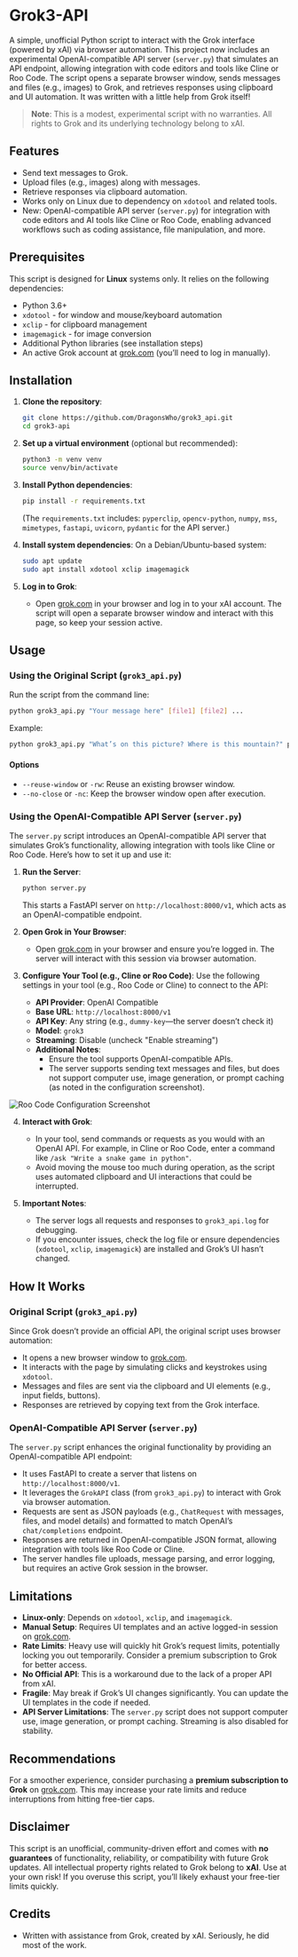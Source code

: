 # Grok3-API

A simple, unofficial Python script to interact with the Grok interface (powered by xAI) via browser automation. This project now includes an experimental OpenAI-compatible API server (`server.py`) that simulates an API endpoint, allowing integration with code editors and tools like Cline or Roo Code. The script opens a separate browser window, sends messages and files (e.g., images) to Grok, and retrieves responses using clipboard and UI automation. It was written with a little help from Grok itself!

> **Note**: This is a modest, experimental script with no warranties. All rights to Grok and its underlying technology belong to xAI.

## Features
- Send text messages to Grok.
- Upload files (e.g., images) along with messages.
- Retrieve responses via clipboard automation.
- Works only on Linux due to dependency on `xdotool` and related tools.
- New: OpenAI-compatible API server (`server.py`) for integration with code editors and AI tools like Cline or Roo Code, enabling advanced workflows such as coding assistance, file manipulation, and more.

## Prerequisites
This script is designed for **Linux** systems only. It relies on the following dependencies:
- Python 3.6+
- `xdotool` - for window and mouse/keyboard automation
- `xclip` - for clipboard management
- `imagemagick` - for image conversion
- Additional Python libraries (see installation steps)
- An active Grok account at [grok.com](https://grok.com) (you’ll need to log in manually).

## Installation

1. **Clone the repository**:
   ```bash
   git clone https://github.com/DragonsWho/grok3_api.git
   cd grok3-api
   ```

2. **Set up a virtual environment** (optional but recommended):
   ```bash
   python3 -m venv venv
   source venv/bin/activate
   ```

3. **Install Python dependencies**:
   ```bash
   pip install -r requirements.txt
   ```
   (The `requirements.txt` includes: `pyperclip`, `opencv-python`, `numpy`, `mss`, `mimetypes`, `fastapi`, `uvicorn`, `pydantic` for the API server.)

4. **Install system dependencies**:
   On a Debian/Ubuntu-based system:
   ```bash
   sudo apt update
   sudo apt install xdotool xclip imagemagick
   ```

5. **Log in to Grok**:
   - Open [grok.com](https://grok.com) in your browser and log in to your xAI account. The script will open a separate browser window and interact with this page, so keep your session active.

## Usage

### Using the Original Script (`grok3_api.py`)
Run the script from the command line:
```bash
python grok3_api.py "Your message here" [file1] [file2] ...
```
Example:
```bash
python grok3_api.py "What’s on this picture? Where is this mountain?" public/test.png
```

#### Options
- `--reuse-window` or `-rw`: Reuse an existing browser window.
- `--no-close` or `-nc`: Keep the browser window open after execution.

### Using the OpenAI-Compatible API Server (`server.py`)
The `server.py` script introduces an OpenAI-compatible API server that simulates Grok’s functionality, allowing integration with tools like Cline or Roo Code. Here’s how to set it up and use it:

1. **Run the Server**:
   ```bash
   python server.py
   ```
   This starts a FastAPI server on `http://localhost:8000/v1`, which acts as an OpenAI-compatible endpoint.

2. **Open Grok in Your Browser**:
   - Open [grok.com](https://grok.com) in your browser and ensure you’re logged in. The server will interact with this session via browser automation.

3. **Configure Your Tool (e.g., Cline or Roo Code)**:
   Use the following settings in your tool (e.g., Roo Code or Cline) to connect to the API:
   - **API Provider**: OpenAI Compatible
   - **Base URL**: `http://localhost:8000/v1`
   - **API Key**: Any string (e.g., `dummy-key`—the server doesn’t check it)
   - **Model**: `grok3`
   - **Streaming**: Disable (uncheck "Enable streaming")
   - **Additional Notes**:
     - Ensure the tool supports OpenAI-compatible APIs.
     - The server supports sending text messages and files, but does not support computer use, image generation, or prompt caching (as noted in the configuration screenshot).

![Roo Code Configuration Screenshot](public/scr1.png)

4. **Interact with Grok**:
   - In your tool, send commands or requests as you would with an OpenAI API. For example, in Cline or Roo Code, enter a command like `/ask "Write a snake game in python"`.
   - Avoid moving the mouse too much during operation, as the script uses automated clipboard and UI interactions that could be interrupted.

5. **Important Notes**:
   - The server logs all requests and responses to `grok3_api.log` for debugging.
   - If you encounter issues, check the log file or ensure dependencies (`xdotool`, `xclip`, `imagemagick`) are installed and Grok’s UI hasn’t changed.

## How It Works

### Original Script (`grok3_api.py`)
Since Grok doesn’t provide an official API, the original script uses browser automation:
- It opens a new browser window to [grok.com](https://grok.com).
- It interacts with the page by simulating clicks and keystrokes using `xdotool`.
- Messages and files are sent via the clipboard and UI elements (e.g., input fields, buttons).
- Responses are retrieved by copying text from the Grok interface.

### OpenAI-Compatible API Server (`server.py`)
The `server.py` script enhances the original functionality by providing an OpenAI-compatible API endpoint:
- It uses FastAPI to create a server that listens on `http://localhost:8000/v1`.
- It leverages the `GrokAPI` class (from `grok3_api.py`) to interact with Grok via browser automation.
- Requests are sent as JSON payloads (e.g., `ChatRequest` with messages, files, and model details) and formatted to match OpenAI’s `chat/completions` endpoint.
- Responses are returned in OpenAI-compatible JSON format, allowing integration with tools like Roo Code or Cline.
- The server handles file uploads, message parsing, and error logging, but requires an active Grok session in the browser.

## Limitations
- **Linux-only**: Depends on `xdotool`, `xclip`, and `imagemagick`.
- **Manual Setup**: Requires UI templates and an active logged-in session on [grok.com](https://grok.com).
- **Rate Limits**: Heavy use will quickly hit Grok’s request limits, potentially locking you out temporarily. Consider a premium subscription to Grok for better access.
- **No Official API**: This is a workaround due to the lack of a proper API from xAI.
- **Fragile**: May break if Grok’s UI changes significantly. You can update the UI templates in the code if needed.
- **API Server Limitations**: The `server.py` script does not support computer use, image generation, or prompt caching. Streaming is also disabled for stability.

## Recommendations
For a smoother experience, consider purchasing a **premium subscription to Grok** on [grok.com](https://grok.com). This may increase your rate limits and reduce interruptions from hitting free-tier caps.

## Disclaimer
This script is an unofficial, community-driven effort and comes with **no guarantees** of functionality, reliability, or compatibility with future Grok updates. All intellectual property rights related to Grok belong to **xAI**. Use at your own risk! If you overuse this script, you’ll likely exhaust your free-tier limits quickly.

## Credits
- Written with assistance from Grok, created by xAI. Seriously, he did most of the work.